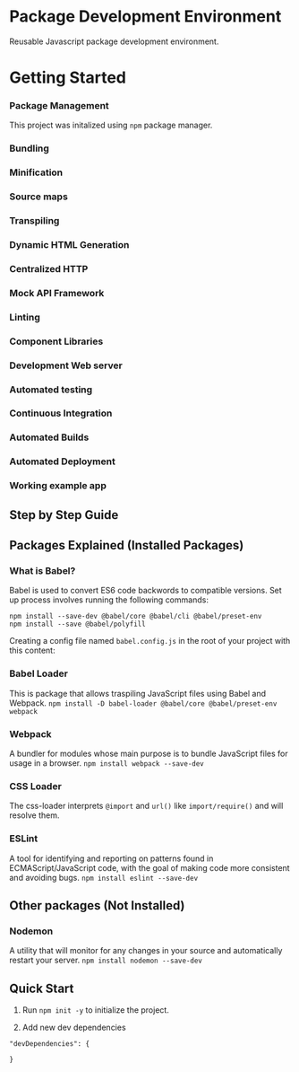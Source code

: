 # Package Development Environment
Reusable Javascript package development environment.

# Getting Started
### Package Management
This project was initalized using `npm` package manager.
### Bundling
### Minification
### Source maps
### Transpiling
### Dynamic HTML Generation
### Centralized HTTP
### Mock API Framework
### Linting
### Component Libraries
### Development Web server
### Automated testing
### Continuous Integration
### Automated Builds
### Automated Deployment
### Working example app

## Step by Step Guide 
## Packages Explained (Installed Packages)
### What is Babel?
Babel is used to convert ES6 code backwords to compatible versions.
Set up process involves running the following commands:
```
npm install --save-dev @babel/core @babel/cli @babel/preset-env
npm install --save @babel/polyfill
```
Creating a config file named `babel.config.js` in the root of your project with this content:

### Babel Loader
This is package that allows traspiling JavaScript files using Babel and Webpack.
```npm install -D babel-loader @babel/core @babel/preset-env webpack```

### Webpack 
A bundler for modules whose main purpose is to bundle JavaScript files for usage in a browser.
```npm install webpack --save-dev```

### CSS Loader
The css-loader interprets `@import` and `url()` like `import/require()` and will resolve them.

### ESLint
A tool for identifying and reporting on patterns found in ECMAScript/JavaScript code, with the goal of making code more consistent and avoiding bugs.
```npm install eslint --save-dev```

## Other packages (Not Installed)

### Nodemon
A utility that will monitor for any changes in your source and automatically restart your server.
```npm install nodemon --save-dev```

## Quick Start
1.  Run `npm init -y` to initialize the project.

2. Add new dev dependencies
```
"devDependencies": {

}
```